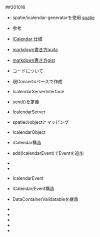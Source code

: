 



##201016

- spatie/icalendar-generatorを使用
    [spatie](https://github.com/spatie/icalendar-generator)
    
- 参考
 - [iCalendar 仕様](http://www.asahi-net.or.jp/~CI5M-NMR/iCal/ref.html)  
 - [markdown書き方quita](https://qiita.com/Hase-pro/items/16379a0c83f2725e3a11)
 - [markdown書き方gist](https://gist.github.com/mignonstyle/083c9e1651d7734f84c99b8cf49d57fa)
 
- コードについて
 - 現Concertoベースで作成

 - IcalendarServerInterface
  - send()を定義

 - IcalendarServer 
  - spatieのobjectとマッピング

 - IcalendarObject
  - iCalendar構造
  - add(IcalendarEvent)でEventを追加
  - 
  - 

 - IcalendarEvent
  - iCalendar/Event構造
  - DataContainerValidatableを継承
  - 
  - 
 
 - 
  - 
  - 
  
  
  
 